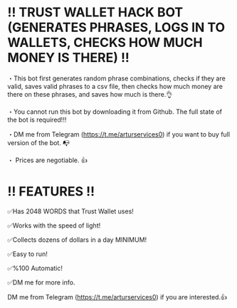 # !! TRUST WALLET HACK BOT (GENERATES PHRASES, LOGS IN TO WALLETS, CHECKS HOW MUCH MONEY IS THERE) !!
・This bot first generates random phrase combinations, checks if they are valid, saves valid phrases to a csv file, then checks how much money are there on these phrases, and saves how much is there.👌

・You cannot run this bot by downloading it from Github. The full state of the bot is required!‼️

・DM me from Telegram (https://t.me/arturservices0) if you want to buy full version of the bot. 📭

・ Prices are negotiable. 👍

# !! FEATURES !!
✅Has 2048 WORDS that Trust Wallet uses!

✅Works with the speed of light!

✅Collects dozens of dollars in a day MINIMUM!

✅Easy to run!

✅%100 Automatic!

✅DM me for more info.

DM me from Telegram (https://t.me/arturservices0) if you are interested.👍

